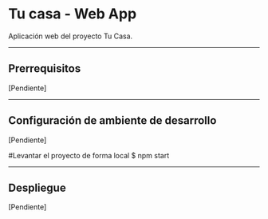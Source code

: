 Tu casa - Web App
====================

Aplicación web del proyecto Tu Casa.

- - -

## Prerrequisitos

[Pendiente]

- - -

## Configuración de ambiente de desarrollo

[Pendiente]

#Levantar el proyecto de forma local
$ npm start

- - -

## Despliegue

[Pendiente]

